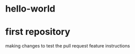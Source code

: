 # hello-world
first repository 
==========================================================
making changes to test the pull request feature instructions
